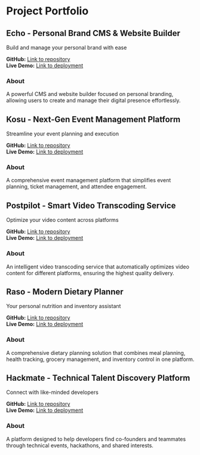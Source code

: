 # Project Portfolio

## Echo - Personal Brand CMS & Website Builder
Build and manage your personal brand with ease

**GitHub:** [Link to repository](https://github.com/dfordp/echo)  
**Live Demo:** [Link to deployment](https://echo-ten-iota.vercel.app/)

### About
A powerful CMS and website builder focused on personal branding, allowing users to create and manage their digital presence effortlessly.

## Kosu - Next-Gen Event Management Platform
Streamline your event planning and execution

**GitHub:** [Link to repository](https://github.com/dfordp/solana-migration)  
**Live Demo:** [Link to deployment](https://kosu-xi.vercel.app/)

### About
A comprehensive event management platform that simplifies event planning, ticket management, and attendee engagement.

## Postpilot - Smart Video Transcoding Service
Optimize your video content across platforms

**GitHub:** [Link to repository](#)  
**Live Demo:** [Link to deployment](#)

### About
An intelligent video transcoding service that automatically optimizes video content for different platforms, ensuring the highest quality delivery.

## Raso - Modern Dietary Planner
Your personal nutrition and inventory assistant

**GitHub:** [Link to repository](#)  
**Live Demo:** [Link to deployment](#)

### About
A comprehensive dietary planning solution that combines meal planning, health tracking, grocery management, and inventory control in one platform.

## Hackmate - Technical Talent Discovery Platform
Connect with like-minded developers

**GitHub:** [Link to repository](https://github.com/dfordp/hackmate-rework)  
**Live Demo:** [Link to deployment](#)

### About
A platform designed to help developers find co-founders and teammates through technical events, hackathons, and shared interests.

